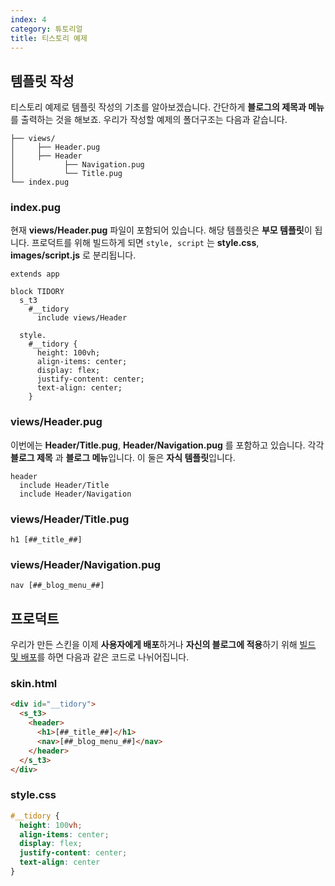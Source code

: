 ```yaml
---
index: 4
category: 튜토리얼
title: 티스토리 예제
---
```


## 템플릿 작성

티스토리 예제로 템플릿 작성의 기초를 알아보겠습니다. 간단하게 **블로그의 제목과 메뉴**를 출력하는 것을 해보죠. 우리가 작성할 예제의 폴더구조는 다음과 같습니다.

```plaintext
├── views/
│     ├── Header.pug
│     ├── Header
│           ├── Navigation.pug
│           └── Title.pug
└── index.pug
```

### index.pug

현재 **views/Header.pug** 파일이 포함되어 있습니다. 해당 템플릿은 **부모 템플릿**이 됩니다. 프로덕트를 위해 빌드하게 되면 `style, script` 는 **style.css**, **images/script.js** 로 분리됩니다.

```pug
extends app

block TIDORY
  s_t3
    #__tidory
      include views/Header

  style.
    #__tidory {
      height: 100vh;
      align-items: center;
      display: flex;
      justify-content: center;
      text-align: center;
    }
```

### views/Header.pug

이번에는 **Header/Title.pug**, **Header/Navigation.pug** 를 포함하고 있습니다. 각각 **블로그 제목** 과 **블로그 메뉴**입니다. 이 둘은 **자식 템플릿**입니다.

```pug
header
  include Header/Title
  include Header/Navigation
```

### views/Header/Title.pug

```pug
h1 [##_title_##]
```

### views/Header/Navigation.pug

```pug
nav [##_blog_menu_##]
```

## 프로덕트

우리가 만든 스킨을 이제 **사용자에게 배포**하거나 **자신의 블로그에 적용**하기 위해 [빌드 및 배포](/docs/deployment)를 하면 다음과 같은 코드로 나뉘어집니다.

### skin.html

```html
<div id="__tidory">
  <s_t3>
    <header>
      <h1>[##_title_##]</h1>
      <nav>[##_blog_menu_##]</nav>
    </header>
  </s_t3>
</div>
```

### style.css

```css
#__tidory {
  height: 100vh;
  align-items: center;
  display: flex;
  justify-content: center;
  text-align: center
}
```
